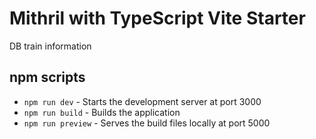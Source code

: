 # Mithril with TypeScript Vite Starter
DB train information

## npm scripts

* `npm run dev` - Starts the development server at port 3000
* `npm run build` - Builds the application
* `npm run preview` - Serves the build files locally at port 5000